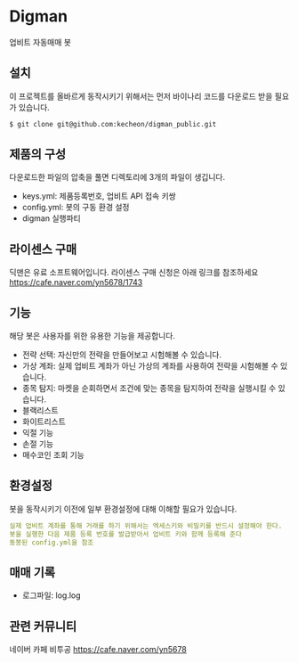 # Digman

업비트 자동매매 봇

## 설치

이 프로젝트를 올바르게 동작시키기 위해서는 먼저 바이나리 코드를 다운로드 받을 필요가 있습니다.
```bash
$ git clone git@github.com:kecheon/digman_public.git
```

## 제품의 구성

다운로드한 파일의 압축을 풀면 디렉토리에 3개의 파일이 생깁니다.

- keys.yml: 제품등록번호, 업비트 API 접속 키쌍
- config.yml: 봇의 구동 환경 설정
- digman 실행파티

## 라이센스 구매

딕맨은 유료 소프트웨어입니다.
라이센스 구매 신청은 아래 링크를 참조하세요
https://cafe.naver.com/yn5678/1743

## 기능

해당 봇은 사용자를 위한 유용한 기능을 제공합니다.

- 전략 선택: 자신만의 전략을 만들어보고 시험해볼 수 있습니다.
- 가상 계좌: 실제 업비트 계좌가 아닌 가상의 계좌를 사용하여 전략을 시험해볼 수 있습니다.
- 종목 탐지: 마켓을 순회하면서 조건에 맞는 종목을 탐지하여 전략을 실행시킬 수 있습니다.
- 블랙리스트
- 화이트리스트
- 익절 기능
- 손절 기능
- 매수코인 조회 기능

## 환경설정

봇을 동작시키기 이전에 일부 환경설정에 대해 이해할 필요가 있습니다. 

```yaml
실제 업비트 계좌를 통해 거래를 하기 위해서는 엑세스키와 비밀키를 반드시 설정해야 한다.
봇을 실행한 다음 제품 등록 번호를 발급받아서 업비트 키와 함께 등록해 준다
동봉된 config.yml을 참조
```

## 매매 기록

- 로그파일: log.log

## 관련 커뮤니티

네이버 카페 비투공
https://cafe.naver.com/yn5678